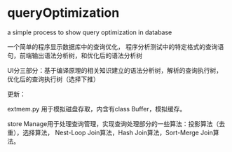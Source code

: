 ﻿# queryOptimizationa simple process to show query optimization in database一个简单的程序显示数据库中的查询优化，程序分析测试中的特定格式的查询语句，前端输出语法分析树，和优化后的语法分析树UI分三部分：基于编译原理的相关知识建立的语法分析树，解析的查询执行树，优化后的查询执行树（选择下推）更新：extmem.py 用于模拟磁盘存取，内含有class Buffer，模拟缓存。store Manage用于处理查询管理，实现查询处理部分的一些算法：投影算法（去重），选择算法，Nest-Loop Join算法，Hash Join算法，Sort-Merge Join算法。